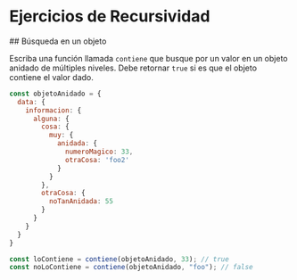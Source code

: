 # Ejercicios de Recursividad

## Búsqueda en un objeto

Escriba una función llamada `contiene` que busque por un valor en un objeto anidado de múltiples niveles. Debe retornar `true` si es que el objeto contiene el valor dado.

```js
const objetoAnidado = {
  data: {
    informacion: {
      alguna: {
        cosa: {
          muy: {
            anidada: {
              numeroMagico: 33,
              otraCosa: 'foo2'
            }
          }
        },
        otraCosa: {
          noTanAnidada: 55
        }
      }
    }
  }
}

const loContiene = contiene(objetoAnidado, 33); // true
const noLoContiene = contiene(objetoAnidado, "foo"); // false
```